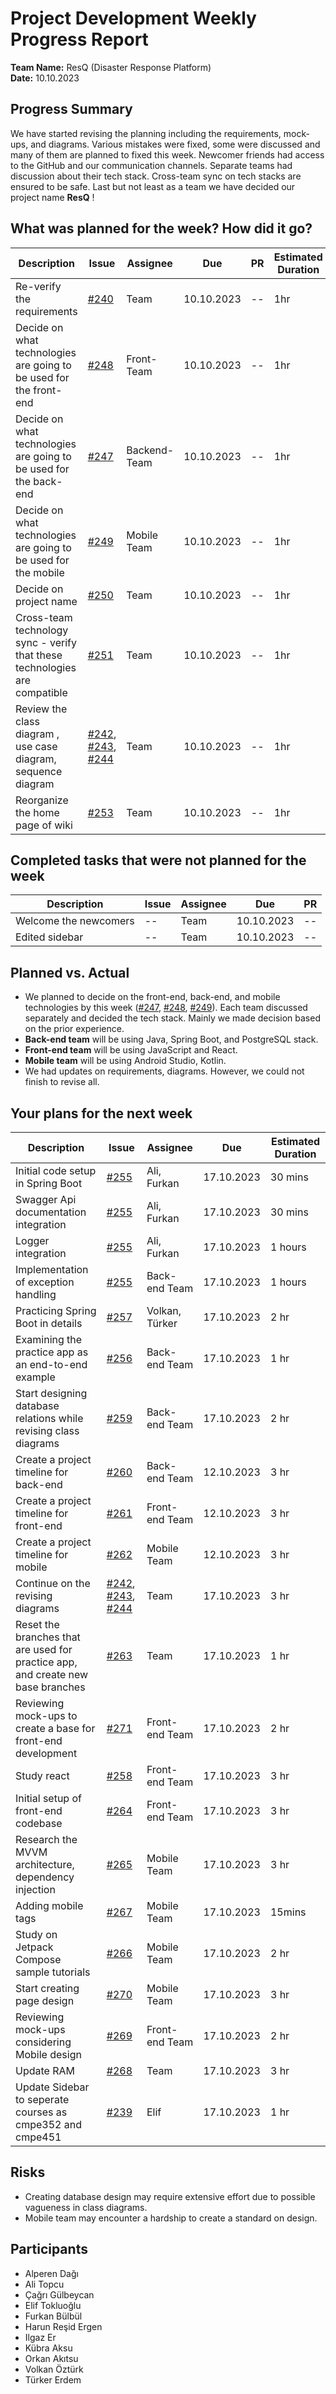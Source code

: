 # Project Development Weekly Progress Report

**Team Name:** ResQ (Disaster Response Platform)  
**Date:** 10.10.2023

## Progress Summary 
We have started revising the planning including the requirements, mock-ups, and diagrams. Various mistakes were fixed, some were discussed and many of them are planned to fixed this week. Newcomer friends had access to the GitHub and our communication channels. Separate teams had discussion about their tech stack. Cross-team sync on tech stacks are ensured to be safe. Last but not least as a team we have decided our project name __**ResQ**__ !

## What was planned for the week? How did it go?

| Description | Issue | Assignee | Due | PR | Estimated Duration | Actual Duration | 
| -------- | ----- | -------- | --- | --- | --- | --- |
| Re-verify the requirements | [#240](#) | Team | 10.10.2023 | -- |  1hr | 4hr |
| Decide on what technologies are going to be used for the front-end | [#248](#) | Front-Team | 10.10.2023 | -- | 1hr | 1hr |
| Decide on what technologies are going to be used for the back-end | [#247](#) | Backend-Team | 10.10.2023 | -- | 1hr | 1hr |
| Decide on what technologies are going to be used for the mobile | [#249](#) | Mobile Team | 10.10.2023 | -- | 1hr | 1hr |
| Decide on project name | [#250](#) | Team | 10.10.2023 | -- | 1hr | 20mins |
| Cross-team technology sync - verify that these technologies are compatible | [#251](#) | Team | 10.10.2023 | -- | 1hr | 15mins |
| Review the class diagram , use case diagram, sequence diagram | [#242](#), [#243](#), [#244](#) | Team | 10.10.2023 | -- | 1hr | 2hr |
| Reorganize the home page of wiki | [#253](#) | Team | 10.10.2023 | -- | 1hr | 30mins |




## Completed tasks that were not planned for the week

| Description  | Issue | Assignee | Due | PR |
| -------- | ----- | -------- | --- | --- |
| Welcome the newcomers | -- | Team | 10.10.2023 | -- |
| Edited sidebar | -- | Team | 10.10.2023 | -- |


## Planned vs. Actual
- We planned to decide on the front-end, back-end, and mobile technologies by this week ([#247](#), [#248](#), [#249](#)). Each team discussed separately and decided the tech stack. Mainly we made decision based on the prior experience. <br>
- **Back-end team** will be using Java, Spring Boot, and PostgreSQL stack. <br>
- **Front-end team** will be using JavaScript and React.
- **Mobile team** will be using Android Studio, Kotlin.
- We had updates on requirements, diagrams. However, we could not finish to revise all.



## Your plans for the next week
| Description | Issue | Assignee | Due | Estimated Duration |
| --- | --- | --- | --- | --- |
| Initial code setup in Spring Boot | [#255](#) | Ali, Furkan | 17.10.2023 | 30 mins|
| Swagger Api documentation integration | [#255](#) | Ali, Furkan |  17.10.2023 |30 mins|
| Logger integration| [#255](#) | Ali, Furkan |17.10.2023 | 1 hours|
| Implementation of exception handling| [#255](#) | Back-end Team| 17.10.2023 | 1 hours|
| Practicing Spring Boot in details| [#257](#) | Volkan, Türker | 17.10.2023 | 2 hr |
| Examining the practice app as an end-to-end example | [#256](#) | Back-end Team | 17.10.2023 | 1 hr |
| Start designing database relations while revising class diagrams| [#259](#259) |Back-end Team | 17.10.2023 | 2 hr |
| Create a project timeline for back-end | [#260](#260) | Back-end Team | 12.10.2023 | 3 hr |
| Create a project timeline for front-end | [#261](#261) | Front-end Team | 12.10.2023 | 3 hr |
| Create a project timeline for mobile | [#262](#262) | Mobile Team | 12.10.2023 | 3 hr |
| Continue on the revising diagrams | [#242](#242), [#243](#243), [#244](#244) | Team | 17.10.2023 | 3 hr |
| Reset the branches that are used for practice app, and create new base branches| [#263](#263)| Team | 17.10.2023 | 1 hr|
| Reviewing mock-ups to create a base for front-end development| [#271](#271) | Front-end Team | 17.10.2023 | 2 hr |
| Study react | [#258](#258) | Front-end Team | 17.10.2023 | 3 hr |
| Initial setup of front-end codebase| [#264](#264) | Front-end Team | 17.10.2023 | 3 hr |
| Research the MVVM architecture, dependency injection | [#265](#265) | Mobile Team | 17.10.2023 | 3 hr |
| Adding mobile tags | [#267](#267) | Mobile Team | 17.10.2023 | 15mins |
| Study on Jetpack Compose sample tutorials| [#266](#266) | Mobile Team | 17.10.2023 | 2 hr |
| Start creating page design | [#270](#270) | Mobile Team | 17.10.2023| 3 hr |
| Reviewing mock-ups considering Mobile design| [#269](#269) | Front-end Team | 17.10.2023 | 2 hr |
| Update RAM | [#268](#268) | Team | 17.10.2023 | 3 hr |
| Update Sidebar to seperate courses as cmpe352 and cmpe451| [#239](#) | Elif | 17.10.2023 | 1 hr |


## Risks
- Creating database design may require extensive effort due to possible vagueness in class diagrams.
- Mobile team may encounter a hardship to create a standard on design.


## Participants
- Alperen Dağı
- Ali Topcu
- Çağrı Gülbeycan
- Elif Tokluoğlu
- Furkan Bülbül
- Harun Reşid Ergen
- Ilgaz Er
- Kübra Aksu
- Orkan Akıtsu
- Volkan Öztürk
- Türker Erdem
